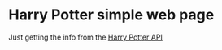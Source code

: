 # Harry Potter simple web page

Just getting the info from the [Harry Potter API](https://hp-api.herokuapp.com/api/characters)
